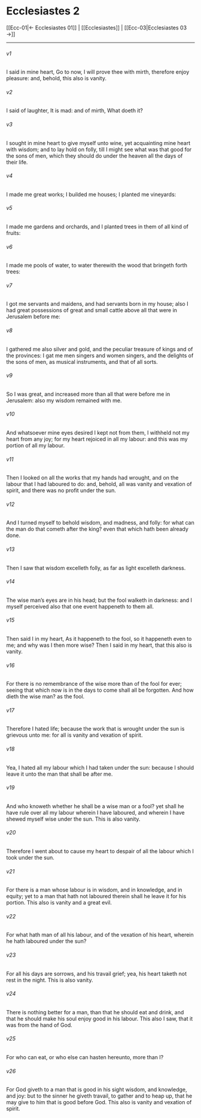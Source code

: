 # Ecclesiastes 2

[[Ecc-01|← Ecclesiastes 01]] | [[Ecclesiastes]] | [[Ecc-03|Ecclesiastes 03 →]]
***

###### v1
I said in mine heart, Go to now, I will prove thee with mirth, therefore enjoy pleasure: and, behold, this also is vanity.
###### v2
I said of laughter, It is mad: and of mirth, What doeth it?
###### v3
I sought in mine heart to give myself unto wine, yet acquainting mine heart with wisdom; and to lay hold on folly, till I might see what was that good for the sons of men, which they should do under the heaven all the days of their life.
###### v4
I made me great works; I builded me houses; I planted me vineyards:
###### v5
I made me gardens and orchards, and I planted trees in them of all kind of fruits:
###### v6
I made me pools of water, to water therewith the wood that bringeth forth trees:
###### v7
I got me servants and maidens, and had servants born in my house; also I had great possessions of great and small cattle above all that were in Jerusalem before me:
###### v8
I gathered me also silver and gold, and the peculiar treasure of kings and of the provinces: I gat me men singers and women singers, and the delights of the sons of men, as musical instruments, and that of all sorts.
###### v9
So I was great, and increased more than all that were before me in Jerusalem: also my wisdom remained with me.
###### v10
And whatsoever mine eyes desired I kept not from them, I withheld not my heart from any joy; for my heart rejoiced in all my labour: and this was my portion of all my labour.
###### v11
Then I looked on all the works that my hands had wrought, and on the labour that I had laboured to do: and, behold, all was vanity and vexation of spirit, and there was no profit under the sun.
###### v12
And I turned myself to behold wisdom, and madness, and folly: for what can the man do that cometh after the king? even that which hath been already done.
###### v13
Then I saw that wisdom excelleth folly, as far as light excelleth darkness.
###### v14
The wise man’s eyes are in his head; but the fool walketh in darkness: and I myself perceived also that one event happeneth to them all.
###### v15
Then said I in my heart, As it happeneth to the fool, so it happeneth even to me; and why was I then more wise? Then I said in my heart, that this also is vanity.
###### v16
For there is no remembrance of the wise more than of the fool for ever; seeing that which now is in the days to come shall all be forgotten. And how dieth the wise man? as the fool.
###### v17
Therefore I hated life; because the work that is wrought under the sun is grievous unto me: for all is vanity and vexation of spirit.
###### v18
Yea, I hated all my labour which I had taken under the sun: because I should leave it unto the man that shall be after me.
###### v19
And who knoweth whether he shall be a wise man or a fool? yet shall he have rule over all my labour wherein I have laboured, and wherein I have shewed myself wise under the sun. This is also vanity.
###### v20
Therefore I went about to cause my heart to despair of all the labour which I took under the sun.
###### v21
For there is a man whose labour is in wisdom, and in knowledge, and in equity; yet to a man that hath not laboured therein shall he leave it for his portion. This also is vanity and a great evil.
###### v22
For what hath man of all his labour, and of the vexation of his heart, wherein he hath laboured under the sun?
###### v23
For all his days are sorrows, and his travail grief; yea, his heart taketh not rest in the night. This is also vanity.
###### v24
There is nothing better for a man, than that he should eat and drink, and that he should make his soul enjoy good in his labour. This also I saw, that it was from the hand of God.
###### v25
For who can eat, or who else can hasten hereunto, more than I?
###### v26
For God giveth to a man that is good in his sight wisdom, and knowledge, and joy: but to the sinner he giveth travail, to gather and to heap up, that he may give to him that is good before God. This also is vanity and vexation of spirit. 
